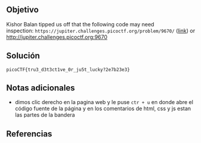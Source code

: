 ## Objetivo
Kishor Balan tipped us off that the following code may need inspection: `https://jupiter.challenges.picoctf.org/problem/9670/` ([link](https://jupiter.challenges.picoctf.org/problem/9670/)) or http://jupiter.challenges.picoctf.org:9670
## Solución
```
picoCTF{tru3_d3t3ct1ve_0r_ju5t_lucky?2e7b23e3}
```
## Notas adicionales
+ dimos clic derecho en la pagina web y le puse `ctr + u` en donde abre el código fuente de la página y en los comentarios de html, css y js estan las partes de la bandera

## Referencias
